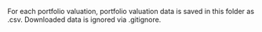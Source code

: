 For each portfolio valuation, portfolio valuation data is saved in this folder as .csv. Downloaded data is ignored via .gitignore.
